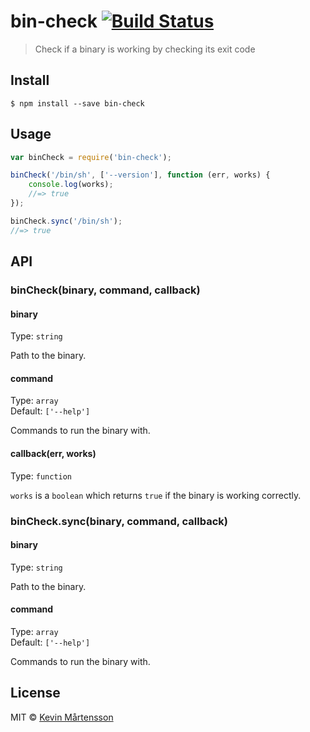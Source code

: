 # bin-check [![Build Status](https://travis-ci.org/kevva/bin-check.svg?branch=master)](https://travis-ci.org/kevva/bin-check)

> Check if a binary is working by checking its exit code


## Install

```
$ npm install --save bin-check
```


## Usage

```js
var binCheck = require('bin-check');

binCheck('/bin/sh', ['--version'], function (err, works) {
	console.log(works);
	//=> true
});

binCheck.sync('/bin/sh');
//=> true
```


## API

### binCheck(binary, command, callback)

#### binary

Type: `string`

Path to the binary.

#### command

Type: `array`  
Default: `['--help']`

Commands to run the binary with.

#### callback(err, works)

Type: `function`

`works` is a `boolean` which returns `true` if the binary is working correctly.

### binCheck.sync(binary, command, callback)

#### binary

Type: `string`

Path to the binary.

#### command

Type: `array`  
Default: `['--help']`

Commands to run the binary with.


## License

MIT © [Kevin Mårtensson](https://github.com/kevva)
